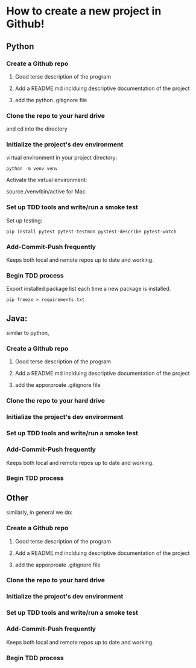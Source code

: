 # How to create a new project in Github!

## Python

### Create a Github repo
1. Good terse description of the program

2. Add a README.md inclduing descriptive documentation of the project

3. add the python .gitignore file

### Clone the repo to your hard drive
and cd into the directory 

### Initialize the project's dev environment 
virtual environment in your project directory:

```
python -m venv venv 
```

Activate the virtual environment:

source./venv/bin/active for Mac  

### Set up TDD tools and write/run a smoke test
Set up testing:

```
pip install pytest pytest-testmon pystest-describe pytest-watch
```

### Add-Commit-Push frequently 
Keeps both local and remote repos up to date and working. 


### Begin TDD process 
Export installed package list each time a new package is installed.

``` 
pip freeze > requirements.txt
```





## Java:
similar to python, 

### Create a Github repo
1. Good terse description of the program

2. Add a README.md inclduing descriptive documentation of the project

3. add the apporproate .gitignore file

### Clone the repo to your hard drive

### Initialize the project's dev environment 

### Set up TDD tools and write/run a smoke test


### Add-Commit-Push frequently 
Keeps both local and remote repos up to date and working. 

### Begin TDD process 


## Other
similarly, in general we do:

### Create a Github repo
1. Good terse description of the program

2. Add a README.md inclduing descriptive documentation of the project

3. add the apporproate .gitignore file

### Clone the repo to your hard drive

### Initialize the project's dev environment 

### Set up TDD tools and write/run a smoke test


### Add-Commit-Push frequently 
Keeps both local and remote repos up to date and working. 

### Begin TDD process 

